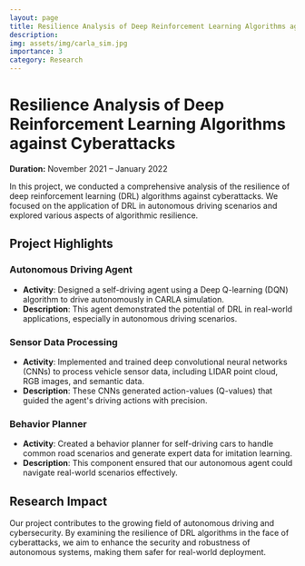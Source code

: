 ```yaml
---
layout: page
title: Resilience Analysis of Deep Reinforcement Learning Algorithms against Cyberattacks
description: 
img: assets/img/carla_sim.jpg
importance: 3
category: Research
---
```


# Resilience Analysis of Deep Reinforcement Learning Algorithms against Cyberattacks

**Duration:** November 2021 – January 2022

In this project, we conducted a comprehensive analysis of the resilience of deep reinforcement learning (DRL) algorithms against cyberattacks. We focused on the application of DRL in autonomous driving scenarios and explored various aspects of algorithmic resilience.

## Project Highlights

### Autonomous Driving Agent

- **Activity**: Designed a self-driving agent using a Deep Q-learning (DQN) algorithm to drive autonomously in CARLA simulation.
- **Description**: This agent demonstrated the potential of DRL in real-world applications, especially in autonomous driving scenarios.

### Sensor Data Processing

- **Activity**: Implemented and trained deep convolutional neural networks (CNNs) to process vehicle sensor data, including LIDAR point cloud, RGB images, and semantic data.
- **Description**: These CNNs generated action-values (Q-values) that guided the agent's driving actions with precision.

### Behavior Planner

- **Activity**: Created a behavior planner for self-driving cars to handle common road scenarios and generate expert data for imitation learning.
- **Description**: This component ensured that our autonomous agent could navigate real-world scenarios effectively.

## Research Impact

Our project contributes to the growing field of autonomous driving and cybersecurity. By examining the resilience of DRL algorithms in the face of cyberattacks, we aim to enhance the security and robustness of autonomous systems, making them safer for real-world deployment.


